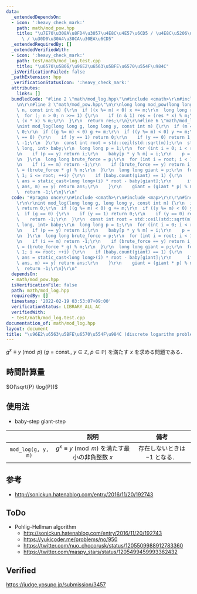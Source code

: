 ```yaml
---
data:
  _extendedDependsOn:
  - icon: ':heavy_check_mark:'
    path: math/mod_pow.hpp
    title: "\u7E70\u308A\u8FD4\u3057\u4E8C\u4E57\u6CD5 / \u4E8C\u5206\u7D2F\u4E57\u6CD5\
      \ / \u30D0\u30A4\u30CA\u30EA\u6CD5"
  _extendedRequiredBy: []
  _extendedVerifiedWith:
  - icon: ':heavy_check_mark:'
    path: test/math/mod_log.test.cpp
    title: "\u6570\u5B66/\u96E2\u6563\u5BFE\u6570\u554F\u984C"
  _isVerificationFailed: false
  _pathExtension: hpp
  _verificationStatusIcon: ':heavy_check_mark:'
  attributes:
    links: []
  bundledCode: "#line 2 \"math/mod_log.hpp\"\n#include <cmath>\r\n#include <map>\r\
    \n\r\n#line 2 \"math/mod_pow.hpp\"\n\r\nlong long mod_pow(long long x, long long\
    \ n, const int m) {\r\n  if ((x %= m) < 0) x += m;\r\n  long long res = 1;\r\n\
    \  for (; n > 0; n >>= 1) {\r\n    if (n & 1) res = (res * x) % m;\r\n    x =\
    \ (x * x) % m;\r\n  }\r\n  return res;\r\n}\r\n#line 6 \"math/mod_log.hpp\"\n\r\
    \nint mod_log(long long g, long long y, const int m) {\r\n  if (m == 1) return\
    \ 0;\r\n  if ((g %= m) < 0) g += m;\r\n  if ((y %= m) < 0) y += m;\r\n  if (g\
    \ == 0) {\r\n    if (y == 1) return 0;\r\n    if (y == 0) return 1;\r\n    return\
    \ -1;\r\n  }\r\n  const int root = std::ceil(std::sqrt(m));\r\n  std::map<long\
    \ long, int> baby;\r\n  long long p = 1;\r\n  for (int i = 0; i < root; ++i) {\r\
    \n    if (p == y) return i;\r\n    baby[p * y % m] = i;\r\n    p = (p * g) % m;\r\
    \n  }\r\n  long long brute_force = p;\r\n  for (int i = root; i < 100; ++i) {\r\
    \n    if (i == m) return -1;\r\n    if (brute_force == y) return i;\r\n    brute_force\
    \ = (brute_force * g) % m;\r\n  }\r\n  long long giant = p;\r\n  for (int i =\
    \ 1; i <= root; ++i) {\r\n    if (baby.count(giant) == 1) {\r\n      const int\
    \ ans = static_cast<long long>(i) * root - baby[giant];\r\n      if (mod_pow(g,\
    \ ans, m) == y) return ans;\r\n    }\r\n    giant = (giant * p) % m;\r\n  }\r\n\
    \  return -1;\r\n}\r\n"
  code: "#pragma once\r\n#include <cmath>\r\n#include <map>\r\n\r\n#include \"mod_pow.hpp\"\
    \r\n\r\nint mod_log(long long g, long long y, const int m) {\r\n  if (m == 1)\
    \ return 0;\r\n  if ((g %= m) < 0) g += m;\r\n  if ((y %= m) < 0) y += m;\r\n\
    \  if (g == 0) {\r\n    if (y == 1) return 0;\r\n    if (y == 0) return 1;\r\n\
    \    return -1;\r\n  }\r\n  const int root = std::ceil(std::sqrt(m));\r\n  std::map<long\
    \ long, int> baby;\r\n  long long p = 1;\r\n  for (int i = 0; i < root; ++i) {\r\
    \n    if (p == y) return i;\r\n    baby[p * y % m] = i;\r\n    p = (p * g) % m;\r\
    \n  }\r\n  long long brute_force = p;\r\n  for (int i = root; i < 100; ++i) {\r\
    \n    if (i == m) return -1;\r\n    if (brute_force == y) return i;\r\n    brute_force\
    \ = (brute_force * g) % m;\r\n  }\r\n  long long giant = p;\r\n  for (int i =\
    \ 1; i <= root; ++i) {\r\n    if (baby.count(giant) == 1) {\r\n      const int\
    \ ans = static_cast<long long>(i) * root - baby[giant];\r\n      if (mod_pow(g,\
    \ ans, m) == y) return ans;\r\n    }\r\n    giant = (giant * p) % m;\r\n  }\r\n\
    \  return -1;\r\n}\r\n"
  dependsOn:
  - math/mod_pow.hpp
  isVerificationFile: false
  path: math/mod_log.hpp
  requiredBy: []
  timestamp: '2022-02-19 03:53:07+09:00'
  verificationStatus: LIBRARY_ALL_AC
  verifiedWith:
  - test/math/mod_log.test.cpp
documentation_of: math/mod_log.hpp
layout: document
title: "\u96E2\u6563\u5BFE\u6570\u554F\u984C (discrete logarithm problem)"
---
```


$g^x \equiv y \pmod{p}$ ($g = \text{const.},\ y \in \mathbb{Z},\ p \in \mathbb{P}$) を満たす $x$ を求める問題である．


## 時間計算量

$O(\sqrt{P} \log{P})$


## 使用法

- baby-step giant-step

||説明|備考|
|:--:|:--:|:--:|
|`mod_log(g, y, m)`|$g^x \equiv y \pmod{m}$ を満たす最小の非負整数 $x$|存在しないときは $-1$ となる．|


## 参考

- http://sonickun.hatenablog.com/entry/2016/11/20/192743


## ToDo

- Pohlig-Hellman algorithm
  - http://sonickun.hatenablog.com/entry/2016/11/20/192743
  - https://yukicoder.me/problems/no/950
  - https://twitter.com/nuo_chocorusk/status/1205509988912783360
  - https://twitter.com/maspy_stars/status/1205499459993362432


## Verified

https://judge.yosupo.jp/submission/3457
